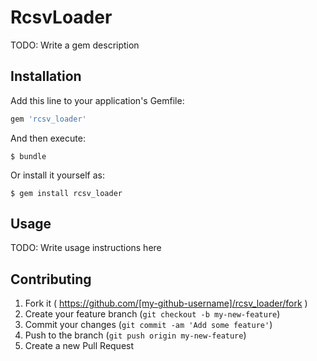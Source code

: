 # RcsvLoader

TODO: Write a gem description

## Installation

Add this line to your application's Gemfile:

```ruby
gem 'rcsv_loader'
```

And then execute:

    $ bundle

Or install it yourself as:

    $ gem install rcsv_loader

## Usage

TODO: Write usage instructions here

## Contributing

1. Fork it ( https://github.com/[my-github-username]/rcsv_loader/fork )
2. Create your feature branch (`git checkout -b my-new-feature`)
3. Commit your changes (`git commit -am 'Add some feature'`)
4. Push to the branch (`git push origin my-new-feature`)
5. Create a new Pull Request
